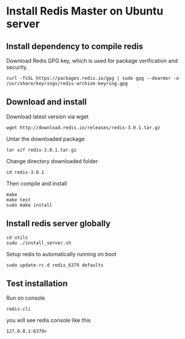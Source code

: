 # Install Redis Master on Ubuntu server

## Install dependency to compile redis
Download Redis GPG key, which is used for package verification and security.
```
curl -fsSL https://packages.redis.io/gpg | sudo gpg --dearmor -o /usr/share/keyrings/redis-archive-keyring.gpg
```

## Download and install

Download latest version via wget
```
wget http://download.redis.io/releases/redis-3.0.1.tar.gz
```

Untar the downloaded package
```
tar xzf redis-3.0.1.tar.gz
```

Change directory downloaded folder
```
cd redis-3.0.1
```

Then compile and install 
```
make
make test
sudo make install
```

## Install redis server globally
```
cd utils
sudo ./install_server.sh
```

Setup redis to automatically running on boot
```
sudo update-rc.d redis_6379 defaults
```

## Test installation

Run on console
```
redis-cli
```

you will see redis console like this
```
127.0.0.1:6379>
```
